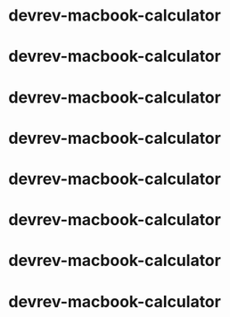 # devrev-macbook-calculator
# devrev-macbook-calculator
# devrev-macbook-calculator
# devrev-macbook-calculator
# devrev-macbook-calculator
# devrev-macbook-calculator
# devrev-macbook-calculator
# devrev-macbook-calculator
